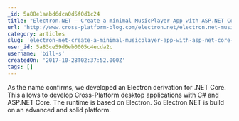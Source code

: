 ```yaml
---
_id: 5a88e1aabd6dca0d5f0d1c24
title: "Electron.NET – Create a minimal MusicPlayer App with ASP.NET Core 2 for the Desktop"
url: 'http://www.cross-platform-blog.com/electron.net/electron.net-musicplayer-app-with-asp.net-core/'
category: articles
slug: 'electron-net-create-a-minimal-musicplayer-app-with-asp-net-core-2-for-the-desktop'
user_id: 5a83ce59d6eb0005c4ecda2c
username: 'bill-s'
createdOn: '2017-10-28T02:37:52.000Z'
tags: []
---
```


As the name confirms, we developed an Electron derivation for .NET Core. This allows to develop Cross-Platform desktop applications with C# and ASP.NET Core. The runtime is based on Electron. So Electron.NET is build on an advanced and solid platform.
